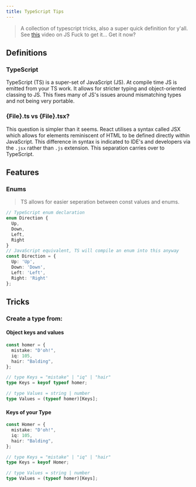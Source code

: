```yaml
---
title: TypeScript Tips
---
```


> A collection of typescript tricks, also a super quick definition for y'all.
> See [this](https://www.youtube.com/watch?v=sRWE5tnaxlI) video on JS Fuck to get it... Get it now?

## Definitions
### TypeScript
TypeScript (TS) is a super-set of JavaScript (JS). At compile time JS is emitted from your TS work. It allows for stricter typing and object-oriented classing to JS. This fixes many of JS's issues around mismatching types and not being very portable.

### {File}.ts vs {File}.tsx?

This question is simpler than it seems. React utilises a syntax called JSX which allows for elements reminiscent of HTML to be defined directly within JavaScript. This difference in syntax is indicated to IDE's and developers via the `.jsx` rather than `.js` extension.
This separation carries over to TypeScript.

## Features
### Enums
> TS allows for easier seperation between const values and enums.

```typescript
// TypeScript enum declaration
enum Direction {
  Up,
  Down,
  Left,
  Right
}
// JavaScript equivalent, TS will compile an enum into this anyway
const Direction = {
  Up: 'Up',
  Down: 'Down',
  Left: 'Left',
  Right: 'Right'
};
```

## Tricks
### Create a type from:
#### Object keys and values
```typescript
const homer = {
  mistake: "D'oh!",
  iq: 105,
  hair: "Balding",
};

// type Keys = "mistake" | "iq" | "hair"
type Keys = keyof typeof homer;

// type Values = string | number
type Values = (typeof homer)[Keys];
```

#### Keys of your Type
```typescript
const Homer = {
  mistake: "D'oh!",
  iq: 105,
  hair: "Balding",
};

// type Keys = "mistake" | "iq" | "hair"
type Keys = keyof Homer;

// type Values = string | number
type Values = (typeof homer)[Keys];
```

